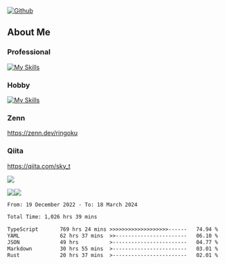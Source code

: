 [![Github](https://img.shields.io/github/followers/skyt-a?label=Follow&style=social)](https://github.com/skyt-a)

## About Me
### Professional
[![My Skills](https://skillicons.dev/icons?i=react,ts,js,nodejs,java,graphql,firebase,githubactions&theme=light)](https://skillicons.dev)
### Hobby
[![My Skills](https://skillicons.dev/icons?i=unity,rust,py&theme=light)](https://skillicons.dev)

### Zenn
https://zenn.dev/ringoku
### Qiita
https://qiita.com/sky_t


![](https://github-profile-summary-cards.vercel.app/api/cards/profile-details?username=skyt-a&theme=default)

![](https://github-profile-summary-cards.vercel.app/api/cards/repos-per-language?username=skyt-a&theme=default)![](https://github-profile-summary-cards.vercel.app/api/cards/stats?username=RinGoku&theme=default)

<!--START_SECTION:waka-->

```txt
From: 19 December 2022 - To: 18 March 2024

Total Time: 1,026 hrs 39 mins

TypeScript       769 hrs 24 mins >>>>>>>>>>>>>>>>>>>------   74.94 %
YAML             62 hrs 37 mins  >>-----------------------   06.10 %
JSON             49 hrs          >------------------------   04.77 %
Markdown         30 hrs 55 mins  >------------------------   03.01 %
Rust             20 hrs 37 mins  >------------------------   02.01 %
```

<!--END_SECTION:waka-->
